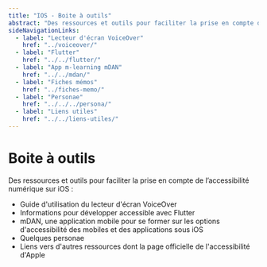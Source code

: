 ```yaml
---
title: "IOS - Boite à outils"
abstract: "Des ressources et outils pour faciliter la prise en compte de l’accessibilité numérique sur iOS"
sideNavigationLinks:
  - label: "Lecteur d'écran VoiceOver"
    href: "../voiceover/"
  - label: "Flutter"
    href: "../../flutter/"
  - label: "App m-learning mDAN"
    href: "../../mdan/"
  - label: "Fiches mémos"
    href: "../fiches-memo/"       
  - label: "Personae"
    href: "../../../persona/" 
  - label: "Liens utiles"
    href: "../../liens-utiles/"
---
```


# Boite à outils

Des ressources et outils pour faciliter la prise en compte de l’accessibilité numérique sur iOS :

- Guide d'utilisation du lecteur d'écran <span lang="en">VoiceOver</span>
- Informations pour développer accessible avec Flutter
- mDAN, une application mobile pour se former sur les options d'accessibilité des mobiles et des applications sous iOS
- Quelques personae
- Liens vers d'autres ressources dont la page officielle de l'accessibilité d'Apple

